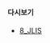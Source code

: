 # 

#### 다시보기
* <A href=https://github.com/MintChocoPizza/jongmanBook/tree/master/8_dynamic/8_Traditional%20Optimization%20Problems/8_JLIS>8_JLIS </a>
